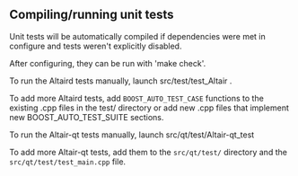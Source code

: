 Compiling/running unit tests
------------------------------------

Unit tests will be automatically compiled if dependencies were met in configure
and tests weren't explicitly disabled.

After configuring, they can be run with 'make check'.

To run the Altaird tests manually, launch src/test/test_Altair .

To add more Altaird tests, add `BOOST_AUTO_TEST_CASE` functions to the existing
.cpp files in the test/ directory or add new .cpp files that
implement new BOOST_AUTO_TEST_SUITE sections.

To run the Altair-qt tests manually, launch src/qt/test/Altair-qt_test

To add more Altair-qt tests, add them to the `src/qt/test/` directory and
the `src/qt/test/test_main.cpp` file.
